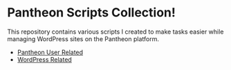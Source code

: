 # Pantheon Scripts Collection!

This repository contains various scripts I created to make tasks easier while managing WordPress sites on the Pantheon platform.
* [Pantheon User Related](https://github.com/jenksed/pantheon-scripts/tree/master/pantheon-users)
* [WordPress Related](https://github.com/jenksed/pantheon-scripts/tree/master/wordpress-plugins)
